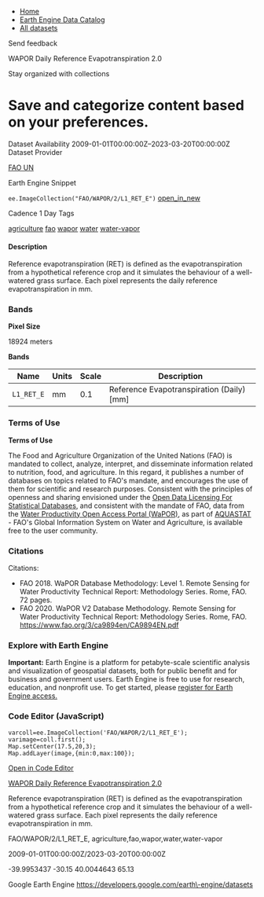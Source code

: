 



* [Home](https://developers.google.com/)
* [Earth Engine Data Catalog](https://developers.google.com/earth-engine/datasets)
* [All datasets](https://developers.google.com/earth-engine/datasets/catalog)





 
 
 Send feedback
 
 

WAPOR Daily Reference Evapotranspiration 2\.0


 
 Stay organized with collections
 

 
 Save and categorize content based on your preferences.
===============================================================================================================================================








Dataset Availability
2009\-01\-01T00:00:00Z–2023\-03\-20T00:00:00Z
Dataset Provider


[FAO UN](https://wapor.apps.fao.org/catalog/WAPOR_2/1/L1_RET_E)



Earth Engine Snippet


`ee.ImageCollection("FAO/WAPOR/2/L1_RET_E")` 
[open\_in\_new](https://code.earthengine.google.com/?scriptPath=Examples:Datasets/FAO/FAO_WAPOR_2_L1_RET_E)





Cadence
1 Day
Tags


[agriculture](/earth-engine/datasets/tags/agriculture)
[fao](/earth-engine/datasets/tags/fao)
[wapor](/earth-engine/datasets/tags/wapor)
[water](/earth-engine/datasets/tags/water)
[water\-vapor](/earth-engine/datasets/tags/water-vapor)








#### Description



Reference evapotranspiration (RET) is defined as the evapotranspiration from a
hypothetical reference crop and it simulates the behaviour of a well\-watered
grass surface. Each pixel represents the daily reference evapotranspiration in mm.





### Bands



**Pixel Size**
  
18924 meters



**Bands**




| Name | Units | Scale | Description |
| --- | --- | --- | --- |
| `L1_RET_E` | mm | 0\.1 | Reference Evapotranspiration (Daily) \[mm] |




### Terms of Use


**Terms of Use**


The Food and Agriculture Organization of the United Nations (FAO) is
mandated to collect, analyze, interpret, and disseminate information related
to nutrition, food, and agriculture. In this regard, it publishes a number
of databases on topics related to FAO's mandate, and encourages the use of
them for scientific and research purposes. Consistent with the principles
of openness and sharing envisioned under the [Open Data Licensing For
Statistical Databases](http://www.fao.org/3/ca7570en/ca7570en.pdf), and
consistent with the mandate of FAO, data from the [Water Productivity Open
Access Portal (WaPOR)](https://wapor.apps.fao.org/home/WAPOR_2/1), as part
of [AQUASTAT](http://www.fao.org/aquastat/en/) \- FAO's Global Information
System on Water and Agriculture, is available free to the user community.




### Citations



Citations:
* FAO 2018\. WaPOR Database Methodology: Level 1\. Remote Sensing for Water
Productivity Technical Report: Methodology Series. Rome, FAO. 72 pages.
* FAO 2020\. WaPOR V2 Database Methodology. Remote Sensing for Water
Productivity Technical Report: Methodology Series. Rome, FAO.
<https://www.fao.org/3/ca9894en/CA9894EN.pdf>





### Explore with Earth Engine


**Important:** 
 Earth Engine is a platform for petabyte\-scale scientific analysis and visualization of
 geospatial datasets, both for public benefit and for business and government users.
 Earth Engine is free to use for research, education, and nonprofit use. To get started, please
 [register for Earth Engine access.](https://console.cloud.google.com/earth-engine)



### Code Editor (JavaScript)



```
varcoll=ee.ImageCollection('FAO/WAPOR/2/L1_RET_E');
varimage=coll.first();
Map.setCenter(17.5,20,3);
Map.addLayer(image,{min:0,max:100});
```



[Open in Code Editor](https://code.earthengine.google.com/?scriptPath=Examples:Datasets/FAO/FAO_WAPOR_2_L1_RET_E)


[WAPOR Daily Reference Evapotranspiration 2\.0](/earth-engine/datasets/catalog/FAO_WAPOR_2_L1_RET_E)

Reference evapotranspiration (RET) is defined as the evapotranspiration from a hypothetical reference crop and it simulates the behaviour of a well\-watered grass surface. Each pixel represents the daily reference evapotranspiration in mm.

 FAO/WAPOR/2/L1\_RET\_E,
 agriculture,fao,wapor,water,water\-vapor

2009\-01\-01T00:00:00Z/2023\-03\-20T00:00:00Z



 \-39\.9953437 \-30\.15 40\.0044643 65\.13
 



Google Earth Engine
https://developers.google.com/earth\-engine/datasets








